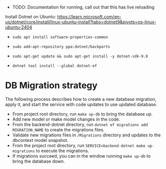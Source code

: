 - TODO: Documentation for running, call out that this has live reloading

Install Dotnet on Ubuntu: https://learn.microsoft.com/en-us/dotnet/core/install/linux-ubuntu-install?tabs=dotnet9&pivots=os-linux-ubuntu-2404

- `sudo apt install software-properties-common`
- `sudo add-apt-repository ppa:dotnet/backports`
- `sudo apt-get update && sudo apt-get install -y dotnet-sdk-9.0`

- `dotnet tool install --global dotnet-ef`

# DB Migration strategy

The following process describes how to create a new database migration, apply it, and start the service with code updates to use updated database.

  - From project root directory, run `make up-db` to bring the database up.
  - Add new model or make model changes in the code.
  - From the backend-dotnet directory, run `dotnet ef migrations add MIGRATION_NAME` to create the migrations files.
  - Validate new migrations files in `/Migrations` directory and updates to the dbcontext model snapshot.
  - From the project root directory, run `SERVICE=backend-dotnet make up-migrations` to execute the migrations.
  - If migrations succeed, you can <CTRL-C> in the window running `make up-db` to bring the database down.
